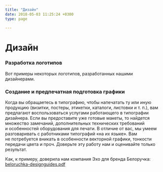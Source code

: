 ```yaml
---
title: "Дизайн"
date: 2018-05-03 11:25:24 +0300
type: page

---
```

# Дизайн

### Разработка логотипов

Вот примеры некоторых логотипов, разработанных нашими дизайнерами.

### Создание и предпечатная подготовка графики

Когда вы обращаетесь в типографию, чтобы напечатать ту или иную продукцию (визитки, постеры, этикетки, каталоги, листовки <nobr>и т. п.</nobr>), вам предлагают воспользоваться услугами работающего в типографии дизайнера. Если вы предоставите уже готовые макеты, то найдется множество замечаний, дополнительных технических требований и особенностей оборудования для печати. В отличие от вас, мы умеем разговаривать с работниками типографий «на их языке». Вам не потребуется вникать в особенности векторной графики, тонкости передачи цвета и проч. Доверьте эту работу нам и оценивайте только результат.

Как, к примеру, доверила нам компания Эхо для бренда Белоручка: [beloruchka-designguides.pdf](/uploads/2018/05/04/beloruchka-designguides.pdf "beloruchka-designguides.pdf")